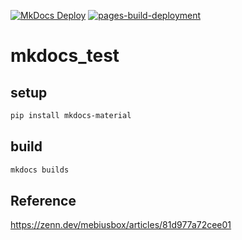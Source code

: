 [![MkDocs Deploy](https://github.com/hrjp/mkdocs_test/actions/workflows/mkdocs.yml/badge.svg)](https://github.com/hrjp/mkdocs_test/actions/workflows/mkdocs.yml)
[![pages-build-deployment](https://github.com/hrjp/mkdocs_test/actions/workflows/pages/pages-build-deployment/badge.svg)](https://github.com/hrjp/mkdocs_test/actions/workflows/pages/pages-build-deployment)
# mkdocs_test

## setup
```bash
pip install mkdocs-material
```

## build
```bash
mkdocs builds
```

## Reference
https://zenn.dev/mebiusbox/articles/81d977a72cee01
